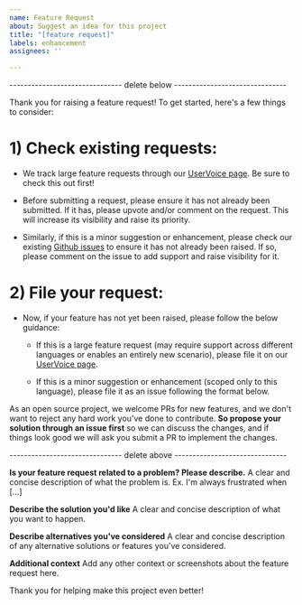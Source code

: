 ```yaml
---
name: Feature Request
about: Suggest an idea for this project
title: "[feature request]"
labels: enhancement
assignees: ''

---
```


------------------------------- delete below -------------------------------

Thank you for raising a feature request! To get started, here's a few things to consider:

# 1) Check existing requests:
- We track large feature requests through our [UserVoice page](https://feedback.azure.com/forums/321918-azure-iot). Be sure to check this out first!

- Before submitting a request, please ensure it has not already been submitted. If it has, please upvote and/or comment on the request. This will increase its visibility and raise its priority.

- Similarly, if this is a minor suggestion or enhancement, please check our existing [Github issues](https://github.com/Azure/azure-iot-sdk-python/issues) to ensure it has not already been raised. If so, please comment on the issue to add support and raise visibility for it.

# 2) File your request:
- Now, if your feature has not yet been raised, please follow the below guidance:
    - If this is a large feature request (may require support across different languages or enables an entirely new scenario), please file it on our [UserVoice page](https://feedback.azure.com/forums/321918-azure-iot).

    - If this is a minor suggestion or enhancement (scoped only to this language), please file it as an issue following the format below.

As an open source project, we welcome PRs for new features, and we don't want to reject any hard work you've done to contribute. **So propose your solution through an issue first** so we can discuss the changes, and if things look good we will ask you submit a PR to implement the changes.

------------------------------- delete above -------------------------------

**Is your feature request related to a problem? Please describe.**
A clear and concise description of what the problem is. Ex. I'm always frustrated when [...]

**Describe the solution you'd like**
A clear and concise description of what you want to happen.

**Describe alternatives you've considered**
A clear and concise description of any alternative solutions or features you've considered.

**Additional context**
Add any other context or screenshots about the feature request here.

Thank you for helping make this project even better!
